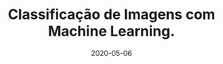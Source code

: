 ---
layout: page
title: "Classificação de Imagens com Machine Learning."
date: 2020-05-06
type: video
description: Neste vídeo eu crio um código que tenta adivinhar o conteúdo de imagens usando Machine Learning. Isso é chamado de Classificação de Imagens.
entry_number: 20
youtube_video_id: 8uZ7UJ68-eY
repository: 0020-ml-classificacao-de-imagens-ml
has_code: false
has_p5: true
p5_code_id: 5wk8uROf5
tags: [Machine Learning, ML5, Classificação de Imagens]
playlists: [Machine Learning]
permalink: /ml-classificacao-imagens/
---